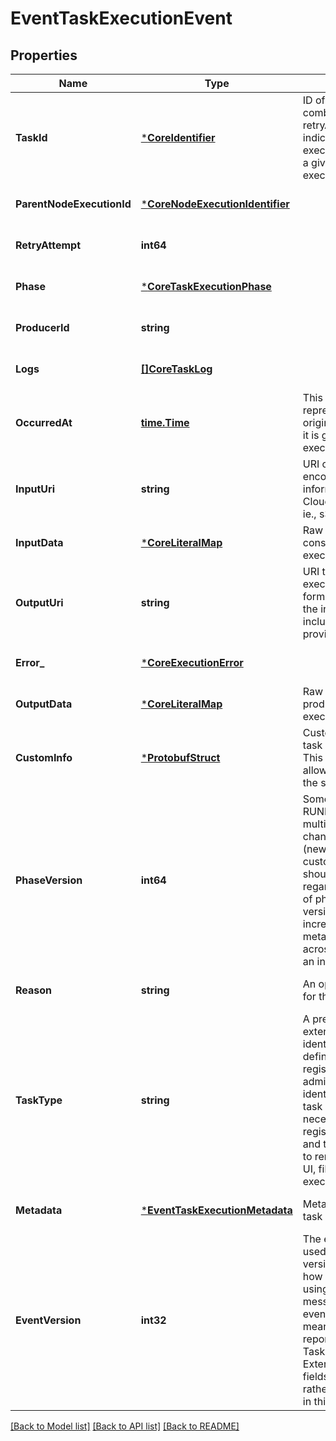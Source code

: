 # EventTaskExecutionEvent

## Properties
Name | Type | Description | Notes
------------ | ------------- | ------------- | -------------
**TaskId** | [***CoreIdentifier**](coreIdentifier.md) | ID of the task. In combination with the retryAttempt this will indicate the task execution uniquely for a given parent node execution. | [optional] [default to null]
**ParentNodeExecutionId** | [***CoreNodeExecutionIdentifier**](coreNodeExecutionIdentifier.md) |  | [optional] [default to null]
**RetryAttempt** | **int64** |  | [optional] [default to null]
**Phase** | [***CoreTaskExecutionPhase**](coreTaskExecutionPhase.md) |  | [optional] [default to null]
**ProducerId** | **string** |  | [optional] [default to null]
**Logs** | [**[]CoreTaskLog**](coreTaskLog.md) |  | [optional] [default to null]
**OccurredAt** | [**time.Time**](time.Time.md) | This timestamp represents when the original event occurred, it is generated by the executor of the task. | [optional] [default to null]
**InputUri** | **string** | URI of the input file, it encodes all the information including Cloud source provider. ie., s3://... | [optional] [default to null]
**InputData** | [***CoreLiteralMap**](coreLiteralMap.md) | Raw input data consumed by this task execution. | [optional] [default to null]
**OutputUri** | **string** | URI to the output of the execution, it will be in a format that encodes all the information including Cloud source provider. ie., s3://... | [optional] [default to null]
**Error_** | [***CoreExecutionError**](coreExecutionError.md) |  | [optional] [default to null]
**OutputData** | [***CoreLiteralMap**](coreLiteralMap.md) | Raw output data produced by this task execution. | [optional] [default to null]
**CustomInfo** | [***ProtobufStruct**](protobufStruct.md) | Custom data that the task plugin sends back. This is extensible to allow various plugins in the system. | [optional] [default to null]
**PhaseVersion** | **int64** | Some phases, like RUNNING, can send multiple events with changed metadata (new logs, additional custom_info, etc) that should be recorded regardless of the lack of phase change. The version field should be incremented when metadata changes across the duration of an individual phase. | [optional] [default to null]
**Reason** | **string** | An optional explanation for the phase transition. | [optional] [default to null]
**TaskType** | **string** | A predefined yet extensible Task type identifier. If the task definition is already registered in flyte admin this type will be identical, but not all task executions necessarily use pre-registered definitions and this type is useful to render the task in the UI, filter task executions, etc. | [optional] [default to null]
**Metadata** | [***EventTaskExecutionMetadata**](eventTaskExecutionMetadata.md) | Metadata around how a task was executed. | [optional] [default to null]
**EventVersion** | **int32** | The event version is used to indicate versioned changes in how data is reported using this proto message. For example, event_verison &gt; 0 means that maps tasks report logs using the TaskExecutionMetadata ExternalResourceInfo fields for each subtask rather than the TaskLog in this message. | [optional] [default to null]

[[Back to Model list]](../README.md#documentation-for-models) [[Back to API list]](../README.md#documentation-for-api-endpoints) [[Back to README]](../README.md)


